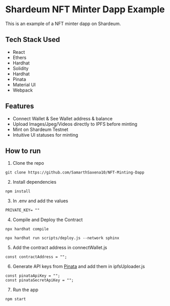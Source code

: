 # Shardeum NFT Minter Dapp Example

This is an example of a NFT minter dapp on Shardeum.

## Tech Stack Used

- React
- Ethers
- Hardhat
- Solidity
- Hardhat
- Pinata
- Material UI
- Webpack

## Features

- Connect Wallet & See Wallet address & balance
- Upload Images/Jpeg/Videos directly to IPFS before minting
- Mint on Shardeum Testnet
- Intuitive UI statuses for minting

## How to run

1. Clone the repo

```
git clone https://github.com/SamarthSaxena10/NFT-Minting-Dapp
```

2. Install dependencies

```
npm install
```

3. In .env and add the values

```
PRIVATE_KEY= ""
```

4. Compile and Deploy the Contract

```
npx hardhat compile

npx hardhat run scripts/deploy.js --network sphinx
```

5. Add the contract address in connectWallet.js

```
const contractAddress = "";
```

6. Generate API keys from [Pinata](https://pinata.cloud/) and add them in ipfsUploader.js

```
const pinataApiKey = "";
const pinataSecretApiKey = "";
```

7. Run the app

```
npm start
```
